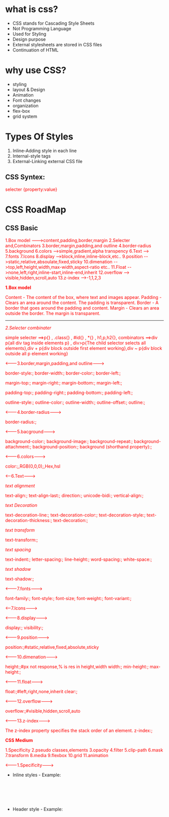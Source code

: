 # what is css?

- CSS stands for Cascading Style Sheets
- Not Programming Language
- Used for Styling
- Design purpose
- External stylesheets are stored in CSS files
- Continuation of HTML

# why use CSS?

- styling
- layout & Design
- Animation
- Font changes
- organization
- flex-box
- grid system

# Types Of Styles

1. Inline-Adding style in each line
2. Internal-style tags
3. External-Linking external CSS file



## CSS Syntex:

selecter {property:value}


# CSS RoadMap


## CSS Basic

1.Box model --->content,padding,border,margin
2.Selecter and,Combinators
3.border,margin,padding,and outline
4.border-radius
5.background
6.colors -->simple,gradient,alpha transpency
6.Text -->
7.fonts
7.Icons
8.display -->block,inline,inline-block,etc..
9.position -->static,relative,absoulate,fixed,sticky
10.dimenation -->top,left,height,width,max-width,aspect-ratio etc..
11.Float -->none,left,right,inline-start,inline-end,inherit
12.overflow --> visible,hidden,scroll,auto
13.z-index -->-1,1,2,3

**1.Box model**

Content - The content of the box, where text and images appear.
Padding - Clears an area around the content. The padding is transparent.
Border - A border that goes around the padding and content.
Margin - Clears an area outside the border. The margin is transparent.

---

*2.Selecter combinater*

simple selecter ==>p{} , .class{} , #id{} , *{} , h1,p,h2{},
combinators ==>div p{all div tag inside elements p} , div>p{The child selector selects all elements},div + p{div block outside first element working},div ~ p{div block outside all p element working}

<---3.border,margin,padding,and outline--->

border-style:;
border-width:;
border-color:;
border-left:;

margin-top:;
margin-right:;
margin-bottom:;
margin-left:;

padding-top:;
padding-right:;
padding-bottom:;
padding-left:;

outline-style:;
outline-color:;
outline-width:;
outline-offset:;
outline:;

<---4.border-radius--->

border-radius:;

<---5.bacground--->

background-color:;
background-image:;
background-repeat:;
background-attachment:;
background-position:;
background (shorthand property):;

<---6.colors--->

color:;,RGB(0,0,0);,Hex,hsl

<--6.Text--->

*text alignment*

text-align:;
text-align-last:;
direction:;
unicode-bidi:;
vertical-align:;

*text Decoration*

text-decoration-line:;
text-decoration-color:;
text-decoration-style:;
text-decoration-thickness:;
text-decoration:;

*text transform*

text-transform:;

*text spacing*

text-indent:;
letter-spacing:;
line-height:;
word-spacing:;
white-space:;

*text shadow*

text-shadow:;

<---7.fonts--->
 
 font-family:;
 font-style:;
 font-size;
 font-weight:;
 font-variant:;

<--7.Icons--->

<script src="https://kit.fontawesome.com/yourcode.js" crossorigin="anonymous"></script>
<i class="fas fa-cloud"></i>
<i class="fas fa-heart"></i>

<---8.display--->

display:;
visibility:;

<---9.position--->

position:;#static,relative,fixed,absolute,sticky

<---10.dimenation--->

height:;#px not response,% is res in height,width
width:;
min-height:;
max-height:;

<---11.float--->

float:;#left,right,none,inherit
clear:;

<---12.overflow--->

overflow:;#visible,hidden,scroll,auto

<---13.z-index--->

The z-index property specifies the stack order of an element.
z-index:;


**CSS Medium**

1.Specificity
2.pseudo classes,elements
3.opacity
4.filter
5.clip-path
6.mask
7.transform
8.media
9.flexbox
10.grid
11.animation


<---1.Specificity--->

* Inline styles - Example: <h1 style="color: pink;">
* Header style - Example: <style>*{color:"red"};
* external style - Example:<link rel="stylesheet" href=style.css>
* ID  - Example: #navbar
* Classes, pseudo-classes, attribute selectors - Example: .test, :hover, [href]
* Elements and pseudo-elements - Example: h1, :before


**first runnuning is inline css next id and next class and next tag

  .test {color: green;}
  p {color: red;}
  <p id="demo" class="test" style="color: pink;">Hello World!</p>

 .test {color: green;}
  p {color: red;}
  <p class="test">Hello World!</p>//output is:green color

 #demo {color: blue;}
    .test {color: green;}
    p {color: red;}
    <p id="demo" class="test">Hello World!</p>//output:blue color is running first



<---2.pseudo classes, elements--->

**Pseudo Class:

syntex:
        selector:pseudo-class {
                         property: value;
                            }
* Anchor Pseudo-classes --->  a:link{},a:visited{},a:hover{},a:active{}
* Pseudo-classes and HTML Classes  --->  a.classname:hover {}
* Hover on <div> ---> div:hover{}
* CSS - The :first-child Pseudo-class ---> p:first-child{}

**Pesudo-Elemet:

syntex:
      selector::pseudo-element {
                                property: value;
                              }

* The ::first-line Pseudo-element ---> p::first-line {}
* The ::first-letter Pseudo-element ---> p::first-letter {}
* Pseudo-elements and HTML Classes ---> p.intro::first-letter {}
* CSS - The ::before Pseudo-element ---> h1::before {}
* CSS - The ::after Pseudo-element ---> h1::after {}
* CSS - The ::marker Pseudo-element ---> ::marker {}
* CSS - The ::selection Pseudo-element ---> ::selection {}


<---3.opacity--->

img {
  opacity: 0.5;
}

<---4.filter--->

filter: none | blur() | brightness() | contrast() | drop-shadow() | grayscale() | hue-rotate() | invert() | opacity() | saturate() | sepia() | url();



filter:;#drop-shadow(8px 8px 10px gray);,none;,blur(5px),brightness(200%);, grayscale(100%);,etc...


<--5.Clip path--->

clip: clip-source|basic-shape|margin-box|border-box|padding-box|content-box|fill-box|stroke-box|view-box|none|initial|inherit;

clip:;

<---6.Mask--->

mask-image:; = Specifies an image to be used as a mask layer for an element
mask-mode:;	Specifies whether the mask layer image is treated as a luminance mask or as an alpha mask
mask-origin:;	Specifies the origin position (the mask position area) of a mask layer image
mask-position:;	Sets the starting position of a mask layer image (relative to the mask position area)
mask-repeat:;	Specifies how the mask layer image is repeated
mask-size:;	Specifies the size of a mask layer image

<---7.transform--->

syntex:
transform: none|transform-functions|initial|inherit;

properties:

transform:;none,rotate(10deg);, rotateX(45deg);, rotateY(45deg);, skew(20deg,20deg);, skewX(30deg);,translate(20px,10px);,scale(2,2);matrix(0.866,0.7,-0.8,0.866,0,0);,


<---8.media--->

CSS Syntax

@media not|only mediatype and (mediafeature and|or|not mediafeature) {
  CSS-Code;
}


<---9.Flex Box Layout--->

display:flex;
flex-direction:;
flex-wrap:;
flex-flow:;
justify-content:;
align-items:;
align-content:;

The flex item properties are:

order:;
flex-grow:;
flex-shrink:;
flex-basis:;
flex:;
align-self:;

<---10.Grid Layout--->

display: grid;
 display: inline-grid;

 column-gap:;
row-gap:;
gap:;


Property	Description
column-gap:;
gap:;
grid:;
grid-auto-rows, grid-auto-columns, and the grid-auto-flow properties
grid-area:;
grid-auto-columns:;
grid-auto-flow	:;
grid-auto-rows:;
grid-column	:;
grid-column-end
grid-column-gap
grid-column-start
grid-gap
grid-row
grid-row-end
grid-row-gap
grid-row-start
grid-template
grid-template-areas
grid-template-columns
grid-template-rows
row-gap

<---10.CSS Animations--->

@keyframes
animation-name
animation-duration
animation-delay
animation-iteration-count
animation-direction
animation-timing-function
animation-fill-mode
animation









# css Selecter

- Element or Tag Selector
  h1{},p{},h2{}

- Id Selector
  #idname{}

- Class Selector
  .classname{}

- Universal Selector
  \*{

  }

- CSS Grouping Selector
  h1,h2,h3{}

- Attribute Selector
  input[type="text"]{}

#CSS Combinators selecter

- Descendant Selector
  ul li{}

- Adjacent Sibling Selectors
  h1+p{}

- Child Selector
  div>p{}

- General Sibling Selectors
  h1~p{}

  #Anchor Pseudo-classes

  - a:link{}
  - a:visited{}
  - a:hover{}
  - a:active{}

- firstchild pesudoclass
  ol li:first-child{}

- lastchild
  ul li:last-child {
  border-right: none;
  }

- The :nth-child Pseudo-class
  table tr:nth-child(2n) td {
  background: #eee;
  }

#Pseudo-Elements

- The ::first-line Pseudo-element
  p::first-line {
  color: #ff0000;
  font-variant: small-caps;
  }

- The ::first-letter Pseudo-element

p::first-letter {
color: #ff0000;
font-size: xx-large;
}

- The ::before and ::after Pseudo-element
  h1::before {
  content: url("images/marker-left.gif");
  }
  h1::after {
  content: url("images/marker-right.gif");
  }

  #CSS [attribute] Selector

  [title] {
  color: blue;
  }

  abbr[title] {
  color: red;
  }

  input[type="submit"] {
  border: 1px solid green;
  }

  [class~="warning"] {
  color: #fff;
  background: red;
  }

  [lang|=en] {
  color: #fff;
  background: blue;
  }

  a[href^="http://"] {
  background: url("external.png") 100% 50% no-repeat;
  padding-right: 15px;
  }

  a[href$=".pdf"] {
  background: url("pdf.png") 0 50% no-repeat;
  padding-left: 20px;
  }

  [class*="warning"] {
  color: #fff;
  background: red;
  } #\*= operator to make an attribute selector matches all elements

# command

```bash
***CSS comments***

/**/#is a multi line command
//#is a single line command


***CSS Background Color***
#RGB,HEX,HSL is a color format

background-color:Tomato;#bg-color is tomato

***CSS Text Color***

color:red;#font-color is red


***CSS Border****

border:2px;#border is a line

***RGB Value RED,GREEN,BLUE***

color:rgb(255, 0, 0);#redcolor is rgb value

***RGBA Value RED,GREEN,BLUE,ALBHA***

color:rgba(255, 99, 71, 0.8);

***HEX Vale***

background-color:#ff0000;

***HSL***

background-color:hsl(0, 100%, 50%);

***CSS Background***

background-color:red;#rgb,rgba,hsl colors
opacity:0.5;#light color
background-image:url();#image bg
background-repeat:repeat; no-repeat,repeat-x,space,initialinherit
background-attachment:fixed; scroll
background-position:; left top,left center,left bottom,right top,right center,right bottom,center top,center center,center bottom

background (shorthand property): background: #ffffff url("img_tree.png") no-repeat right top;


***CSS Border***

border-style:;
dotted - Defines a dotted border
dashed - Defines a dashed border
solid - Defines a solid border
double - Defines a double border
groove - Defines a 3D grooved border. The effect depends on the border-color value
ridge - Defines a 3D ridged border. The effect depends on the border-color value
inset - Defines a 3D inset border. The effect depends on the border-color value
outset - Defines a 3D outset border. The effect depends on the border-color value
none - Defines no border
hidden - Defines a hidden border

border-width:;#n px, pt, cm, em, etc
border-color:;#border color
border: 5px solid red;#width,syle,color
border-radius:;#px,cm,em


***CSS Margin***

margin-top:;
margin-right:;
margin-bottom:;
margin-left:;
margin:;

***CSS Padding***

padding-top:;
padding-right:;
padding-bottom:;
padding-left:;
padding:;

***CSS Height Width***

height:;,auto,length,%,initial,inherit
width:;
max-height:;
min-height:;
max-width:;
min-width:;


***OUTline***

outline-style:;dotted,etc...
outline-color:;#outline color
outline-width:;thin,medium,thick,px,em
outline-offset: 15px;
outline:;
outline: 5px solid yellow;

***Text color***

color:;
text-align:;
text-align-last:;
direction:rtl;
unicode-bidi:bidi-override;
vertical-align:;baseline,text-top,text-bottom,sub,super
text-decoration-line:;
text-decoration-color:;
text-decoration-style:;
text-decoration-thickness:;
text-decoration:;
text-transform:;
text-indent:;
letter-spacing:;
line-height:;
word-spacing:;
white-space:;
text-shadow:;


***Font***

font-family:;
font-style :;
font-weight:;
font-variant:;
font-size:;
 font: 20px Arial, sans-serif;


border: 2px solid;#border
outline: 2px solid;#borderoutline
background-size:;#auto, contain, and cover
background-color:;#background-color
background-image: url("images/tile.png");#bg-img
background-repeat:;#repeat,repeat-x,repeat-y,no-repeat
background-attachment:;#fixed,
background-clip:;#border-box, padding-box, content-box
background-position:;#left top,top,right,left,center,righttop
background-origin:;# border-box, padding-box, content-box.
text-align: center;#text alignment
font-size: 18px;#fontsize

font-family:;#serif, sans-serif,
font-style:;#normal, italic or oblique
font-weight:;#normal, bold, bolder, lighter, 100, 200, 300, 400, 500, 600, 700, 800, 900 and inherit.
font-size:56px;#sizefont
font-variant:;# capital letters, in which lowercase letters
text-transform: uppercase;#textchaned
*#all element
#->#id element
. #class select
text-decoration: none;#text underline none
text-overflow :;# clip and ellipsis and string.
text-align:;# left, right, centre or justified
text-decoration:;# underline, overline, line-through, and none
text-transform:;#uppercase or lowercase letters, or capitalize
text-indent:;#percentage (%), length values in pixels, ems, etc.
line-height:;#percentage (%), length values in pixels, ems, etc.
letter-spacing:;#percentage (%), length values in pixels, ems, etc.
word-spacing:;#percentage (%), length values in pixels, ems, etc.
box-shadow: offset-x offset-y blur-radius color;
a:link #define styles for normal or unvisited links.
a:visited #define styles for links that the user has already visited.
a:hover # define styles for a link when the user place the mouse pointer over it.
a:active #define styles for links when they are being clicked.

list-style-type:;#letters, circle, square,
list-style-position:;# inside.outside
list-style-image:;#list img

border-style:;#none, hidden, solid, dashed, dotted, double, inset, outset, groove, and ridge
 border-width:;
 border-color:;
 border-radius:;
 border-img:;
 outline-style:;#border-outside line ,ex: none, solid, dashed, dotted, double, inset, outset, groove, and ridge
 outline-width:;
 outline-color:;
border-collapse:;#collapse
border-spacing: 10px;
height:;
width:;

Flexbox Container Properties

display:flex;
flex-direction: row | row-reverse | column | column-reverse;

flex-wrap:nowrao|wrap|wrap-reverse;
justify-contents:flex-star|center|flex-end|sapce-between|sapce-around;

align-items:flex-star|center|flex-end|sapce-between|sapce-around;

align-contents:flex-star|center|flex-end|sapce-between|sapce-around;

flex-grow: 1;
flex-wrap: wrap;
 flex-shrink: 1;

margin-top:;
margin-right:;
margin-bottom:;
margin-left:;
 vertical-align:;#

 tbody tr:nth-child(odd) {
    background-color: #f2f2f2;
}#odd no color change

overflow-x: auto;#table response

padding:;#padding-top,padding-right

width: 300px;
height: 200px;
padding: 15px; /* set padding for all four sides */
border: 10px solid black; /* set border for all four sides */
margin: 20px auto; /* set top and bottom margin to 20 pixels, and left and right margin to auto */

min-width: 300px;
max-width: 500px;
  opacity: 0.7;#image bg light

cursor:;#mouse to assign to chnge the cursor
cursor: 	[url(address of cursor file),]0 or more times | auto | default | none | context-menu | help | pointer | progress | wait | cell | crosshair | text | vertical-text | alias | copy | move | no-drop | not-allowed | grab | grabbing | e-resize | n-resize | ne-resize | nw-resize | s-resize | se-resize | sw-resize | w-resize | ew-resize | ns-resize | nesw-resize | nwse-resize | col-resize | row-resize | all-scroll | zoom-in | zoom-out | initial | inherit


overflow-x and overflow-y :;#visible (default), hidden, scroll


display:;#block,inline,inline-block,none
position:;#top or bottom and/or left or right.absoluate,fixed,relative
z-index :;
float:;#left,right,none




 visibility :;#visible,hidden,collapse,inherit

linear-gradient(direction, color-stop1, color-stop2, ...)#Double colcor
linear-gradient(angle, color-stop1, color-stop2, ...)
radial-gradient(shape size at position, color-stop1, color-stop2, ...);
radial-gradient()#closest-side, farthest-side, closest-corner, farthest-corner.
```

# css cheetsheet

![css!](./roadmap-img/1.jpg "css cheetsheet")
![css!](./roadmap-img/2.jpg "css cheetsheet")
![css!](./roadmap-img/3.jpg "css cheetsheet")
![css!](./roadmap-img/4.jpg "css cheetsheet")
![css!](./roadmap-img/5.jpg "css cheetsheet")
![css!](./roadmap-img/6.jpg "css cheetsheet")
![css!](./roadmap-img/7.jpg "css cheetsheet")
![css!](./roadmap-img/8.jpg "css cheetsheet")
![css!](./roadmap-img/9.jpg "css cheetsheet")
![css!](./roadmap-img/10.jpg "css cheetsheet")
![css!](./roadmap-img/11.jpg "css cheetsheet")
![css!](./roadmap-img/12.jpg "css cheetsheet")
![css!](./roadmap-img/13.jpg "css cheetsheet")
![css!](./roadmap-img/14.jpg "css cheetsheet")
![css!](./roadmap-img/15.jpg "css cheetsheet")
![css!](./roadmap-img/16.jpg "css cheetsheet")
![css!](./roadmap-img/17.jpg "css cheetsheet")
![css!](./roadmap-img/18.jpg "css cheetsheet")
![css!](./roadmap-img/19.jpg "css cheetsheet")
![css!](./roadmap-img/20.jpg "css cheetsheet")

# css basic

![css!](./basic-css.jpg "css cheetsheet")
![css!](./css-center.jpg "css cheetsheet")
![css!](./flex-box-css.jpg "css cheetsheet")
![css!](./grid-css.jpg "css cheetsheet")

